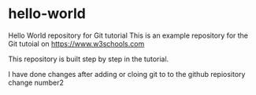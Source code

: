 # hello-world
Hello World repository for Git tutorial
This is an example repository for the Git tutoial on https://www.w3schools.com

This repository is built step by step in the tutorial.

I have done changes after adding or cloing git to to the github repiository
change number2
